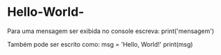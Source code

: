 # Hello-World-
Para uma mensagem ser exibida no console escreva: print('mensagem')

Também pode ser escrito como:
msg = 'Hello, World!'
print(msg)
